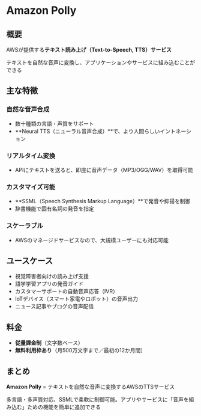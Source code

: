 # Amazon Polly

## 概要
AWSが提供する**テキスト読み上げ（Text-to-Speech, TTS）サービス**

テキストを自然な音声に変換し、アプリケーションやサービスに組み込むことができる

## 主な特徴

### 自然な音声合成
- 数十種類の言語・声質をサポート
- **Neural TTS（ニューラル音声合成）**で、より人間らしいイントネーション

### リアルタイム変換
- APIにテキストを送ると、即座に音声データ（MP3/OGG/WAV）を取得可能

### カスタマイズ可能
- **SSML（Speech Synthesis Markup Language）**で発音や抑揚を制御
- 辞書機能で固有名詞の発音を指定

### スケーラブル
- AWSのマネージドサービスなので、大規模ユーザーにも対応可能

## ユースケース

- 視覚障害者向けの読み上げ支援
- 語学学習アプリの発音ガイド
- カスタマーサポートの自動音声応答（IVR）
- IoTデバイス（スマート家電やロボット）の音声出力
- ニュース記事やブログの音声配信

## 料金

- **従量課金制**（文字数ベース）
- **無料利用枠あり**（月500万文字まで／最初の12か月間）

## まとめ

**Amazon Polly** = テキストを自然な音声に変換するAWSのTTSサービス

多言語・多声質対応、SSMLで柔軟に制御可能。アプリやサービスに「音声を組み込む」ための機能を簡単に追加できる